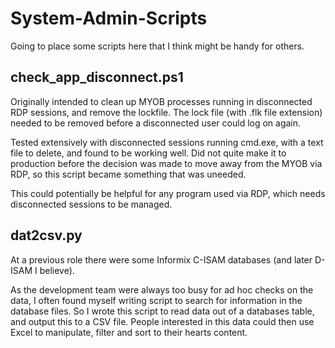 # System-Admin-Scripts

Going to place some scripts here that I think might be handy for others. 

## check_app_disconnect.ps1

Originally intended to clean up MYOB processes running in disconnected RDP sessions, and remove the lockfile. The lock file (with .flk file extension) needed to be removed before a disconnected user could log on again. 

Tested extensively with disconnected sessions running cmd.exe, with a text file to delete, and found to be working well. 
Did not quite make it to production before the decision was made to move away from the MYOB via RDP, so this script became something that was uneeded. 

This could potentially be helpful for any program used via RDP, which needs disconnected sessions to be managed. 

##  dat2csv.py

At a previous role there were some Informix C-ISAM databases (and later D-ISAM I believe). 

As the development team were always too busy for ad hoc checks on the data, I often found myself writing script to search for information in the database files. So I wrote this script to read data out of a databases table, and output this to a CSV file. People interested in this data could then use Excel to manipulate, filter and sort to their hearts content. 
